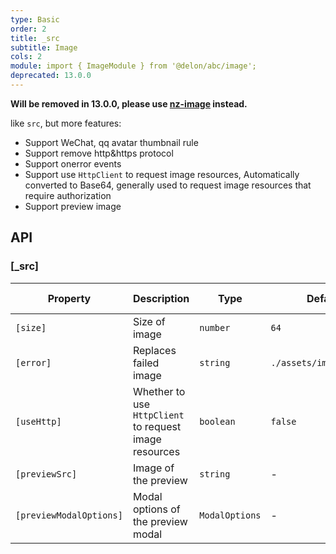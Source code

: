 ```yaml
---
type: Basic
order: 2
title: _src
subtitle: Image
cols: 2
module: import { ImageModule } from '@delon/abc/image';
deprecated: 13.0.0
---
```


**Will be removed in 13.0.0, please use [nz-image](https://ng.ant.design/components/image/en) instead.**

like `src`, but more features:

- Support WeChat, qq avatar thumbnail rule
- Support remove http&https protocol
- Support onerror events
- Support use `HttpClient` to request image resources, Automatically converted to Base64, generally used to request image resources that require authorization
- Support preview image

## API

### [_src]

| Property | Description | Type | Default | Global Config |
|----------|-------------|------|---------|---------------|
| `[size]` | Size of image | `number` | `64` | ✅ |
| `[error]` | Replaces failed image | `string` | `./assets/img/logo.svg` | ✅ |
| `[useHttp]` | Whether to use `HttpClient` to request image resources | `boolean` | `false` | - |
| `[previewSrc]` | Image of the preview | `string` | - | - |
| `[previewModalOptions]` | Modal options of the preview modal | `ModalOptions` | - |  ✅ |